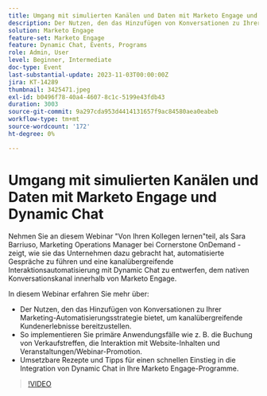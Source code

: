 ```yaml
---
title: Umgang mit simulierten Kanälen und Daten mit Marketo Engage und Dynamic Chat
description: Der Nutzen, den das Hinzufügen von Konversationen zu Ihrer Marketing-Automatisierungsstrategie bietet, um kanalübergreifende Kundenerlebnisse bereitzustellen.  So implementieren Sie primäre Anwendungsfälle wie z. B. die Buchung von Verkaufstreffen, die Interaktion mit Website-Inhalten und Veranstaltungen/Webinar-Promotion.  Umsetzbare Rezepte und Tipps für einen schnellen Einstieg in die Integration von Dynamic Chat in Ihre Marketo Engage-Programme.
solution: Marketo Engage
feature-set: Marketo Engage
feature: Dynamic Chat, Events, Programs
role: Admin, User
level: Beginner, Intermediate
doc-type: Event
last-substantial-update: 2023-11-03T00:00:00Z
jira: KT-14289
thumbnail: 3425471.jpeg
exl-id: b0496f78-40a4-4607-8c1c-5199e43fdb43
duration: 3003
source-git-commit: 9a297cda953d4414131657f9ac84580aea0eabeb
workflow-type: tm+mt
source-wordcount: '172'
ht-degree: 0%

---
```


# Umgang mit simulierten Kanälen und Daten mit Marketo Engage und Dynamic Chat

Nehmen Sie an diesem Webinar &quot;Von Ihren Kollegen lernen&quot;teil, als Sara Barriuso, Marketing Operations Manager bei Cornerstone OnDemand - zeigt, wie sie das Unternehmen dazu gebracht hat, automatisierte Gespräche zu führen und eine kanalübergreifende Interaktionsautomatisierung mit Dynamic Chat zu entwerfen, dem nativen Konversationskanal innerhalb von Marketo Engage.

In diesem Webinar erfahren Sie mehr über:

* Der Nutzen, den das Hinzufügen von Konversationen zu Ihrer Marketing-Automatisierungsstrategie bietet, um kanalübergreifende Kundenerlebnisse bereitzustellen.
* So implementieren Sie primäre Anwendungsfälle wie z. B. die Buchung von Verkaufstreffen, die Interaktion mit Website-Inhalten und Veranstaltungen/Webinar-Promotion.
* Umsetzbare Rezepte und Tipps für einen schnellen Einstieg in die Integration von Dynamic Chat in Ihre Marketo Engage-Programme.

>[!VIDEO](https://video.tv.adobe.com/v/3425471/?learn=on)

